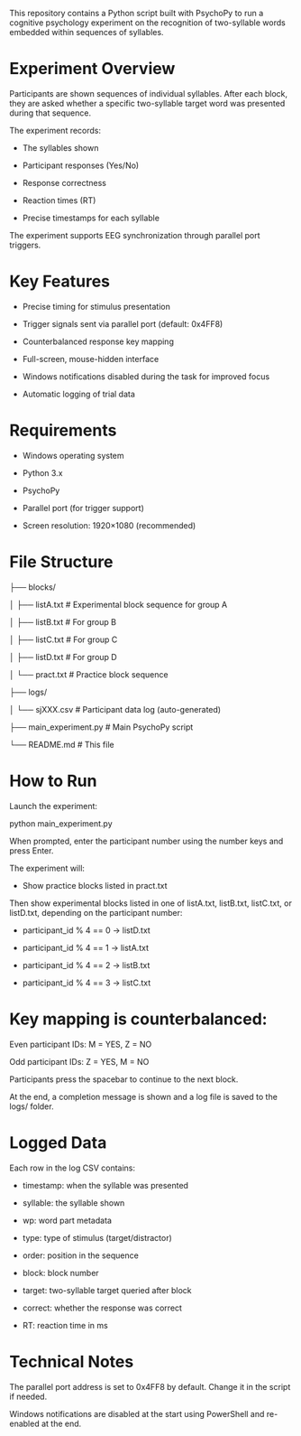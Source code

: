 This repository contains a Python script built with PsychoPy to run a cognitive psychology experiment on the recognition of two-syllable words embedded within sequences of syllables.

# Experiment Overview
Participants are shown sequences of individual syllables. After each block, they are asked whether a specific two-syllable target word was presented during that sequence.

The experiment records:

- The syllables shown

- Participant responses (Yes/No)

- Response correctness

- Reaction times (RT)

- Precise timestamps for each syllable

The experiment supports EEG synchronization through parallel port triggers.

# Key Features
- Precise timing for stimulus presentation

- Trigger signals sent via parallel port (default: 0x4FF8)

- Counterbalanced response key mapping

- Full-screen, mouse-hidden interface

- Windows notifications disabled during the task for improved focus

- Automatic logging of trial data

# Requirements
- Windows operating system

- Python 3.x

- PsychoPy

- Parallel port (for trigger support)

- Screen resolution: 1920×1080 (recommended)

# File Structure
├── blocks/

│   ├── listA.txt        # Experimental block sequence for group A

│   ├── listB.txt        # For group B

│   ├── listC.txt        # For group C

│   ├── listD.txt        # For group D

│   └── pract.txt        # Practice block sequence

├── logs/

│   └── sjXXX.csv        # Participant data log (auto-generated)

├── main_experiment.py   # Main PsychoPy script

└── README.md            # This file

# How to Run

Launch the experiment:

python main_experiment.py

When prompted, enter the participant number using the number keys and press Enter.

The experiment will:

- Show practice blocks listed in pract.txt

Then show experimental blocks listed in one of listA.txt, listB.txt, listC.txt, or listD.txt, depending on the participant number:

- participant_id % 4 == 0 → listD.txt

- participant_id % 4 == 1 → listA.txt

- participant_id % 4 == 2 → listB.txt

- participant_id % 4 == 3 → listC.txt

# Key mapping is counterbalanced:

Even participant IDs: M = YES, Z = NO

Odd participant IDs: Z = YES, M = NO

Participants press the spacebar to continue to the next block.

At the end, a completion message is shown and a log file is saved to the logs/ folder.

# Logged Data
Each row in the log CSV contains:

- timestamp: when the syllable was presented

- syllable: the syllable shown

- wp: word part metadata

- type: type of stimulus (target/distractor)

- order: position in the sequence

- block: block number

- target: two-syllable target queried after block

- correct: whether the response was correct

- RT: reaction time in ms

# Technical Notes
The parallel port address is set to 0x4FF8 by default. Change it in the script if needed.

Windows notifications are disabled at the start using PowerShell and re-enabled at the end.
